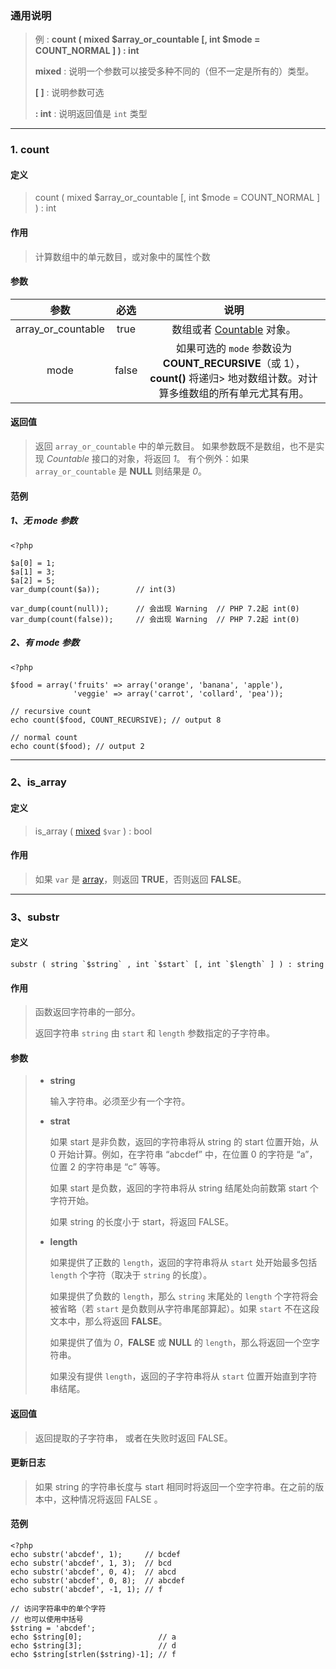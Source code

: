 ### 通用说明

> 例		: **count ( mixed $array_or_countable [, int $mode = COUNT_NORMAL ] ) : int**
>
> **mixed**	: 说明一个参数可以接受多种不同的（但不一定是所有的）类型。
>
> **[ ]**		: 说明参数可选
>
> **: int**    	: 说明返回值是 `int` 类型

*******

### 1. count

#### 定义

> count ( mixed $array_or_countable [, int $mode = COUNT_NORMAL ] ) : int

#### 作用

> 计算数组中的单元数目，或对象中的属性个数

#### 参数

|        参数        | 必选  |                             说明                             |
| :----------------: | :---: | :----------------------------------------------------------: |
| array_or_countable | true  | 数组或者 [Countable](http://php.net/manual/zh/class.countable.php) 对象。 |
|        mode        | false | 如果可选的 `mode` 参数设为 **COUNT_RECURSIVE**（或 1），**count()** 将递归> 地对数组计数。对计算多维数组的所有单元尤其有用。 |

#### 返回值

> 返回 `array_or_countable` 中的单元数目。 如果参数既不是数组，也不是实现 *Countable* 接口的对象，将返回 *1*。 有个例外：如果`array_or_countable` 是 **NULL** 则结果是 *0*。

#### 范例

##### 1、无 mode 参数

~~~
<?php

$a[0] = 1;				
$a[1] = 3;
$a[2] = 5;
var_dump(count($a));		// int(3)

var_dump(count(null));		// 会出现 Warning  // PHP 7.2起 int(0)
var_dump(count(false));		// 会出现 Warning  // PHP 7.2起 int(0)

~~~

##### 2、有 mode 参数

```
<?php

$food = array('fruits' => array('orange', 'banana', 'apple'),
              'veggie' => array('carrot', 'collard', 'pea'));

// recursive count
echo count($food, COUNT_RECURSIVE); // output 8

// normal count
echo count($food); // output 2
```



***

### 2、is_array

#### 定义

> is_array ( [mixed](http://php.net/manual/zh/language.pseudo-types.php#language.types.mixed) `$var` ) : bool

#### 作用

> 如果 `var` 是 [array](http://php.net/manual/zh/language.types.array.php)，则返回 **TRUE**，否则返回 **FALSE**。



***

### 3、substr

#### 定义

```
substr ( string `$string` , int `$start` [, int `$length` ] ) : string
```

#### 作用

> 函数返回字符串的一部分。
>
> 返回字符串 `string` 由 `start` 和 `length` 参数指定的子字符串。

#### 参数

 > * **string**
 >
 >   输入字符串。必须至少有一个字符。
 >
 >   
 >
 > * **strat**
 >
 >   如果 start 是非负数，返回的字符串将从 string 的 start 位置开始，从 0 开始计算。例如，在字符串 “abcdef” 中，在位置 0 的字符是 “a”，位置 2 的字符串是 “c” 等等。
 >
 >   如果 start 是负数，返回的字符串将从 string 结尾处向前数第 start 个字符开始。
 >
 >   如果 string 的长度小于 start，将返回 FALSE。
 >
 >   
 >
 > * **length**
 >
 >   如果提供了正数的 `length`，返回的字符串将从 `start` 处开始最多包括 `length` 个字符（取决于 `string` 的长度）。
 >
 >   如果提供了负数的 `length`，那么 `string` 末尾处的 `length` 个字符将会被省略（若 `start` 是负数则从字符串尾部算起）。如果 `start` 不在这段文本中，那么将返回 **FALSE**。
 >
 >   如果提供了值为 *0*，**FALSE** 或 **NULL** 的 `length`，那么将返回一个空字符串。
 >
 >   如果没有提供 `length`，返回的子字符串将从 `start` 位置开始直到字符串结尾。

#### 返回值

> 返回提取的子字符串， 或者在失败时返回 FALSE。

#### 更新日志

> 如果 string 的字符串长度与 start 相同时将返回一个空字符串。在之前的版本中，这种情况将返回 FALSE 。

#### 范例

```
<?php
echo substr('abcdef', 1);     // bcdef
echo substr('abcdef', 1, 3);  // bcd
echo substr('abcdef', 0, 4);  // abcd
echo substr('abcdef', 0, 8);  // abcdef
echo substr('abcdef', -1, 1); // f

// 访问字符串中的单个字符
// 也可以使用中括号
$string = 'abcdef';
echo $string[0];                 // a
echo $string[3];                 // d
echo $string[strlen($string)-1]; // f

```
